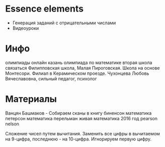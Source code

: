 # Essence elements
* Генерация заданий с отрицательными числами
* Видеоуроки

# Инфо
олимпиады онлайн
казань олимпиада по математике
вторая школа связаться
Филипповская школа, Малая Пироговская. Школа на основе Монтесори. Филиал в Керамическом проезде. Чухонцева Любовь Вячеславовна, сильный педагог, психолог

# Материалы
Ванцян
Башмаков - Собираем сканы в книгу
биненсон математика
петерсон математика
перельман живая математика 2016 год
pearson nelson

Сложение чисел путем вычитания. Заменить все цифры в вычитаемом на 9-цифра, последнюю - на 10-цифра. Игнорируем первую цифру.
<!--stackedit_data:
eyJoaXN0b3J5IjpbNDM4OTkzNTA0XX0=
-->